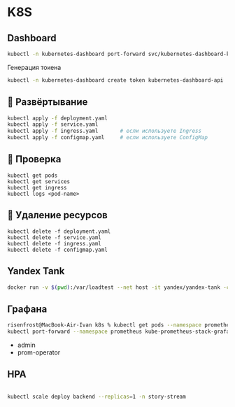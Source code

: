 # K8S

## Dashboard

```bash
kubectl -n kubernetes-dashboard port-forward svc/kubernetes-dashboard-kong-proxy 8443:443
```

Генерация токена
```bash
kubectl -n kubernetes-dashboard create token kubernetes-dashboard-api 
```


## 🚀 Развёртывание

```bash
kubectl apply -f deployment.yaml
kubectl apply -f service.yaml
kubectl apply -f ingress.yaml       # если используете Ingress
kubectl apply -f configmap.yaml     # если используете ConfigMap
```

## 🧪 Проверка
```
kubectl get pods
kubectl get services
kubectl get ingress
kubectl logs <pod-name>
```

## 🛑 Удаление ресурсов
```
kubectl delete -f deployment.yaml
kubectl delete -f service.yaml
kubectl delete -f ingress.yaml
kubectl delete -f configmap.yaml
```

## Yandex Tank
```bash
docker run -v $(pwd):/var/loadtest --net host -it yandex/yandex-tank -c ./yandex-tank/backend.load.yaml
```

## Графана

```bash
risenfrost@MacBook-Air-Ivan k8s % kubectl get pods --namespace prometheus | grep grafana 
kubectl port-forward --namespace prometheus kube-prometheus-stack-grafana-7f67dcdb75-97kht 8080:3000 
```

- admin
- prom-operator


## HPA

```bash

kubectl scale deploy backend --replicas=1 -n story-stream
```

